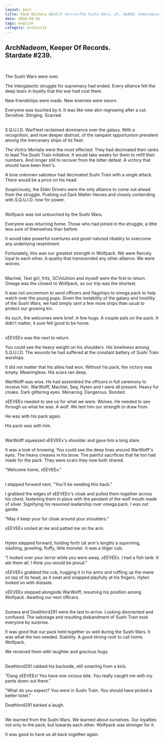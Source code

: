 ```yaml
---
layout: post
title: Pack History &#35;9 <br><i>The Sushi Wars, pt. 4&#58; Homecoming</i>
date: 2016-09-01
tags: english
category: archivist
---
```

ArchNadeom, Keeper Of Records.<br>Stardate #239.
------------------------------------------------
&nbsp; 

The Sushi Wars were over.

The intergalactic struggle for supremacy had ended. Every alliance felt the deep tears in loyalty that the war had cost them. 

New friendships were made. New enemies were sworn.

Everyone was touched by it. It was like new skin regrowing after a cut. Sensitive. Stinging. Scarred.  
&nbsp; 

S.Q.U.I.D. WarFleet reclaimed dominance over the galaxy. With a recognition, and now deeper distrust, of the rampant opportunism prevalent among the mercenary ships of its fleet.

The Victrix Mortalis were the most effected. They had decimated their ranks to lead The Sushi Train initiative. It would take weeks for them to refill their numbers. And longer still to recover from the bitter defeat. A victory that should have been their's. 

A lone unknown saboteur had decimated Sushi Train with a single attack. There would be a price on his head.

Suspiciously, the Elder Drivers were the only alliance to come out ahead from the struggle. Pushing out Dark Matter Heroes and closely contending with S.Q.U.I.D. now for power.  
&nbsp; 

Wolfpack was not untouched by the Sushi Wars. 

Everyone was returning home. Those who had joined in the struggle, a little less sure of themselves than before.

It would take powerful overtures and good-natured ribaldry to overcome any underlying resentment.

Fortunately, this was our greatest strength in Wolfpack. We were fiercely loyal to each other. A quality that transcended any other alliance. We were wolves.  
&nbsp; 

Machiel, Test girl, fritz, SCVsUnion and myself were the first to return. Omega was the closest to Wolfpack, so our trip was the shortest. 

It was not uncommon to send officers and flagships to omega pack to help watch over the young pups. Given the instability of the galaxy and hostility of the Sushi Wars, we had simply sent a few more ships than usual to protect our growing kin. 

As such, the welcomes were brief. A few hugs. A couple pats on the pack. It didn't matter, it sure felt good to be home.  
&nbsp; 

xEEVEEx was the next to return. 

You could see the heavy weight on his shoulders. His loneliness among S.Q.U.I.D. The wounds he had suffered at the constant battery of Sushi Train warships. 

It did not matter that his allies had won. Without his pack, the victory was empty. Meaningless. His scars ran deep.

WarWolff was wise. He had assembled the officers in full ceremony to receive him. WarWolff, Machiel, Seq, Hyten and I were all present. Heavy fur cloaks. Dark glittering eyes. Menacing. Dangerous. Bonded.

xEEVEEx needed to see us for what we were. Wolves. He needed to see through us what he was. A wolf. We lent him our strength to draw from.

He was with his pack again.

His pack was with him.  
&nbsp; 

WarWolff squeezed xEEVEEx's shoulder and gave him a long stare. 

It was a look of knowing. You could see the deep lines around WarWolff's eyes. The heavy creases in his brow. The painful sacrifices that he too had made for the pack. They were scars they now both shared.

"Welcome home, xEEVEEx."  
&nbsp; 

I stepped forward next, "You'll be needing this back."

I grabbed the edges of xEEVEEx's cloak and pulled them together across his chest, fastening them in place with the pendant of the wolf mouth made of silver. Signifying his resumed leadership over omega pack. I was not gentle.

"May it keep your fur cloak around your shoulders."

xEEVEEx smiled at me and patted me on the arm.  
&nbsp; 

Hyten stepped forward, holding forth (at arm's length) a squirming, slashing, growling, fluffy, little monster. It was a tiliger cub.

"I looked over your terror while you were away, xEEVEEx. I had a fish tank. It ate them all. I think you would be proud."

xEEVEEx grabbed the cub, hugging it in his arms and ruffling up the mane on top of its head, as it swat and snapped playfully at his fingers. Hyten looked on with distaste.

xEEVEEx stepped alongside WarWolff, resuming his position among Wolfpack. Awaiting our next officers.  
&nbsp; 

Sumara and Deathlord291 were the last to arrive. Looking disoriented and confused. The sabotage and resulting disbandment of Sushi Train took everyone by surprise.

It was good that our pack held together so well during the Sushi Wars. It was what the two needed. Stability. A good strong rock to call home. Wolfpack.

We received them with laughter and gracious hugs.  
&nbsp; 

Deathlord291 rubbed his backside, still smarting from a kick. 

"Dang xEEVEEx! You have one vicious bite. You really caught me with my pants down out there."

"What do you expect? You were in Sushi Train. You should have picked a better toilet."

Deathlord291 barked a laugh.  
&nbsp; 

We learned from the Sushi Wars. We learned about ourselves. Our loyalties not only to the pack, but towards each other. Wolfpack was stronger for it.

It was good to have us all back together again.